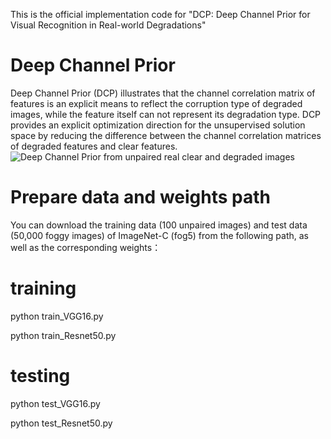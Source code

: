 This is the official implementation code for "DCP: Deep Channel Prior for Visual Recognition in Real-world Degradations"

# Deep Channel Prior
Deep Channel Prior (DCP) illustrates that the channel correlation matrix of features is an explicit means to reflect the corruption type of degraded images, while the feature itself can not represent its degradation type. DCP provides an explicit optimization direction for the unsupervised solution space by reducing the difference between the channel correlation matrices of degraded features and clear features.
![Deep Channel Prior from unpaired real clear and degraded images](https://github.com/liyuhang166/Deep_Channel_Prior/Fig2-Gram.png)

# Prepare data and weights path
You can download the training data (100 unpaired images) and test data (50,000 foggy images) of ImageNet-C (fog5) from the following path, as well as the corresponding weights：



# training
python train_VGG16.py 

python train_Resnet50.py

# testing 
python test_VGG16.py

python test_Resnet50.py


